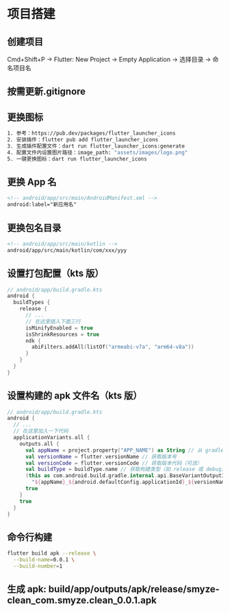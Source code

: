 # 项目搭建

## 创建项目

Cmd+Shift+P -> Flutter: New Project -> Empty Application -> 选择目录 -> 命名项目名

## 按需更新.gitignore

## 更换图标

```bash
1. 参考：https://pub.dev/packages/flutter_launcher_icons
2. 安装插件：flutter pub add flutter_launcher_icons
3. 生成插件配置文件：dart run flutter_launcher_icons:generate
4. 配置文件内设置图片路径：image_path: "assets/images/logo.png"
5. 一键更换图标：dart run flutter_launcher_icons
```

## 更换 App 名

```xml
<!-- android/app/src/main/AndroidManifest.xml -->
android:label="新应用名"
```

## 更换包名目录

```xml
<!-- android/app/src/main/kotlin -->
android/app/src/main/kotlin/com/xxx/yyy
```

## 设置打包配置（kts 版）

```kotlin
// android/app/build.gradle.kts
android {
  buildTypes {
    release {
      // ...
      // 在这里插入下面三行
      isMinifyEnabled = true
      isShrinkResources = true
      ndk {
        abiFilters.addAll(listOf("armeabi-v7a", "arm64-v8a"))
      }
    }
  }
}
```

## 设置构建的 apk 文件名（kts 版）

```kotlin
// android/app/build.gradle.kts
android {
  // ...
  // 在这里加入一下代码
  applicationVariants.all {
    outputs.all {
      val appName = project.property("APP_NAME") as String // 从 gradle.properties 获取 APP_NAME
      val versionName = flutter.versionName // 获取版本号
      val versionCode = flutter.versionCode // 获取版本代码（可选）
      val buildType = buildType.name // 获取构建类型（如 release 或 debug）
      (this as com.android.build.gradle.internal.api.BaseVariantOutputImpl).outputFileName =
        "${appName}_${android.defaultConfig.applicationId}_${versionName}.apk"
      true
    }
    true
  }
}
```

## 命令行构建

```bash
flutter build apk --release \
  --build-name=0.0.1 \
  --build-number=1
```

## 生成 apk: build/app/outputs/apk/release/smyze-clean_com.smyze.clean_0.0.1.apk
